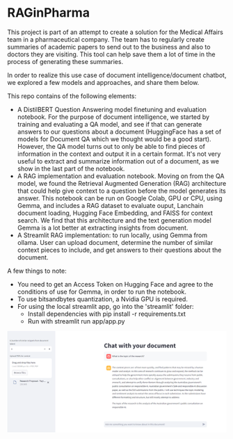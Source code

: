 # RAGinPharma

This project is part of an attempt to create a solution for the Medical Affairs team in a pharmaceutical company. The team has to regularly create summaries of academic papers to send out to the business and also to doctors they are visiting. This tool can help save them a lot of time in the process of generating these summaries.

In order to realize this use case of document intelligence/document chatbot, we explored a few models and approaches, and share them below.

This repo contains of the following elements:
- A DistilBERT Question Answering model finetuning and evaluation notebook. For the purpose of document intelligence, we started by training and evaluating a QA model, and see if that can generate answers to our questions about a document (HuggingFace has a set of models for Document QA which we thought would be a good start). However, the QA model turns out to only be able to find pieces of information in the context and output it in a certain format. It's not very useful to extract and summarize information out of a document, as we show in the last part of the notebook.
- A RAG implementation and evaluation notebook. Moving on from the QA model, we found the Retrieval Augmented Generation (RAG) architecture that could help give context to a question before the model generates its answer. This notebook can be run on Google Colab, GPU or CPU, using Gemma, and includes a RAG dataset to evaluate ouput, Lanchain document loading, Hugging Face Embedding, and FAISS for context search. We find that this architecture and the text generation model Gemma is a lot better at extracting insights from document.
- A Streamlit RAG implementation: to run locally, using Gemma from ollama. User can upload document, determine the number of similar context pieces to include, and get answers to their questions about the document.

A few things to note:
- You need to get an Access Token on Hugging Face and agree to the conditions of use for Gemma, in order to run the notebook.
- To use bitsandbytes quantization, a Nvidia GPU is required.
- For using the local streamlit app, go into the 'streamlit' folder:
  + Install dependencies with pip install -r requirements.txt
  + Run with streamlit run app/app.py


![image](image.png)

